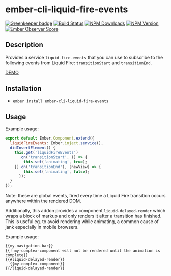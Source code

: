 # ember-cli-liquid-fire-events

[![Greenkeeper badge](https://badges.greenkeeper.io/devotox/ember-cli-liquid-fire-events.svg)](https://greenkeeper.io/)
[![Build Status](https://travis-ci.org/devotox/ember-cli-liquid-fire-events.svg)](http://travis-ci.org/devotox/ember-cli-liquid-fire-events)
[![NPM Downloads](https://img.shields.io/npm/dm/ember-cli-liquid-fire-events.svg)](https://www.npmjs.org/package/ember-cli-liquid-fire-events)
[![NPM Version](https://badge.fury.io/js/ember-cli-liquid-fire-events.svg)](http://badge.fury.io/js/ember-cli-liquid-fire-events)
[![Ember Observer Score](http://emberobserver.com/badges/ember-cli-liquid-fire-events.svg)](http://emberobserver.com/addons/ember-cli-liquid-fire-events)

## Description
Provides a service `liquid-fire-events` that you can use to subscribe to the
following events from Liquid Fire: `transitionStart` and `transitionEnd`.

[DEMO](http://devotox.github.io/ember-cli-liquid-fire-events)

## Installation
* `ember install ember-cli-liquid-fire-events`

## Usage

Example usage:

```js
export default Ember.Component.extend({
  liquidFireEvents: Ember.inject.service(),
  didInsertElement() {
	this.get('liquidFireEvents')
	  .on('transitionStart', () => {
		this.set('animating', true);
	}).on('transitionEnd'), (newView) => {
		this.set('animating', false);
	  });
  }
});
```

Note: these are global events, fired every time a Liquid Fire transition occurs
anywhere within the rendered DOM.

Additionally, this addon provides a component `liquid-delayed-render` which
wraps a block of markup and only renders it after a transition has finished.
This is useful eg. to avoid rendering while animating, a common cause of jank
especially in mobile browsers.

Example usage:

```htmlbars
{{my-navigation-bar}}
{{! my-complex-component will not be rendered until the animation is complete}}
{{#liquid-delayed-render}}
  {{my-complex-component}}
{{/liquid-delayed-render}}
```
